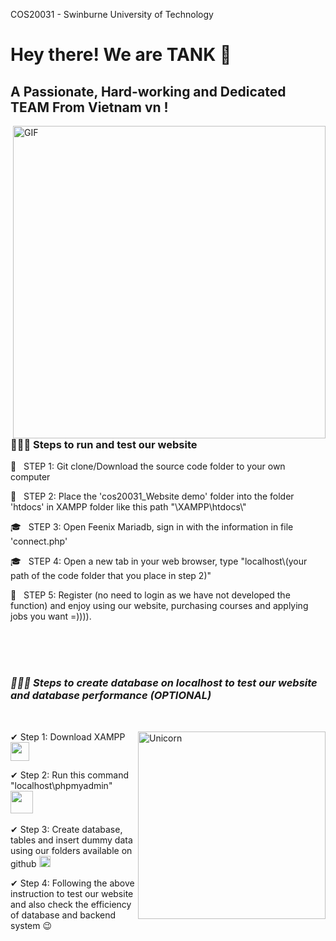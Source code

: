 COS20031 - Swinburne University of Technology


<!-------How to run our website---------!>
<h1> Hey there! We are TANK 👋 </h1>
<h2> A Passionate, Hard-working and Dedicated TEAM From Vietnam vn !
</h2>
<img align="right" alt="GIF" src="https://user-images.githubusercontent.com/74038190/212748830-4c709398-a386-4761-84d7-9e10b98fbe6e.gif" width="500"/>
<h3> 👨🏻‍💻 Steps to run and test our website </h3>

<p>🔭 &nbsp; STEP 1: Git clone/Download the source code folder to your own computer</p>
<p>🤔 &nbsp; STEP 2: Place the 'cos20031_Website demo' folder into the folder 'htdocs' in XAMPP folder like this path "\XAMPP\htdocs\"</p>
<p>🎓 &nbsp; STEP 3: Open Feenix Mariadb, sign in with the information in file 'connect.php'</p>
<p>🎓 &nbsp; STEP 4: Open a new tab in your web browser, type "localhost\(your path of the code folder that you place in step 2)"</p>
<p>💼 &nbsp; STEP 5: Register (no need to login as we have not developed the function) and enjoy using our website, purchasing courses and applying jobs you want =)))).</p>
<br />
<br />

<br />



<p align="center">
  <em>
    <h3> 👨🏻‍💻 Steps to create database on localhost to test our website and database performance <em>(OPTIONAL)</em></h3>
  </em> 
  <br>
</p>
<img align="right" width=300px alt="Unicorn" src="https://media.giphy.com/media/3ohs4BSacFKI7A717y/giphy.gif" />

<p>✔ Step 1: Download XAMPP <img src="https://github.com/TheDudeThatCode/TheDudeThatCode/blob/master/Assets/Developer.gif" width="30px"></p>
<p>✔ Step 2: Run this command "localhost\phpmyadmin" <img src="https://github.com/TheDudeThatCode/TheDudeThatCode/blob/master/Assets/Designer.gif" width="36px">&nbsp</p>
<p>✔ Step 3: Create database, tables and insert dummy data using our folders available on github <img src="https://github.com/TheDudeThatCode/TheDudeThatCode/blob/master/Assets/Rocket.gif" width="18px"></p>
<p>✔ Step 4: Following the above instruction to test our website and also check the efficiency of database and backend system 😉</p>

